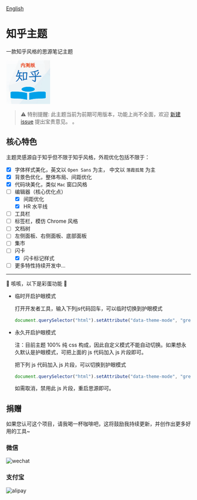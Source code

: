 [English](https://github.com/terwer/siyuan-theme-zhihu/blob/main/README.md)

# 知乎主题

一款知乎风格的思源笔记主题

![](https://raw.githubusercontent.com/terwer/siyuan-theme-zhihu/main/icon.png)

> ⚠️ 特别提醒: 此主题当前为前期可用版本，功能上尚不全面，欢迎 [新建issue](https://github.com/terwer/siyuan-theme-zhihu/issues/new) 提出宝贵意见。 。

## 核心特色

主题灵感源自于知乎但不限于知乎风格，外观优化包括不限于：

- [X] 字体样式美化，英文以 `Open Sans` 为主， 中文以 `落霞孤鹜` 为主
- [X] 背景色优化，整体布局、间距优化
- [X] 代码块美化，类似 `Mac` 窗口风格
- [ ] 编辑器（核心优化点）
  - [X] 间距优化
  - [X] HR 水平线
- [ ] 工具栏
- [ ] 标签栏，模仿 Chrome 风格
- [ ] 文档树
- [ ] 左侧面板、右侧面板、底部面板
- [ ] 集市
- [ ] 闪卡
  - [X] 闪卡标记样式
- [ ] 更多特性持续开发中...

<hr/>

👻 咳咳，以下是彩蛋功能 👻

- 临时开启护眼模式

  打开开发者工具，输入下列js代码回车，可以临时切换到护眼模式

  ```js
  document.querySelector("html").setAttribute("data-theme-mode", "green")
  ```

- 永久开启护眼模式

  注：目前主题 100% 纯 css 构成，因此自定义模式不能自动切换。如果想永久默认是护眼模式，可把上面的 js 代码加入 js 片段即可。

  把下列 js 代码加入 js 片段，可以切换到护眼模式

  ```js
  document.querySelector("html").setAttribute("data-theme-mode", "green")
  ```

  如需取消，禁用此 js 片段，重启思源即可。

## 捐赠

如果您认可这个项目，请我喝一杯咖啡吧，这将鼓励我持续更新，并创作出更多好用的工具~

### 微信

<div>
<img src="https://static-rs-terwer.oss-cn-beijing.aliyuncs.com/donate/wechat.jpg" alt="wechat" style="width:280px;height:375px;" />
</div>

### 支付宝

<div>
<img src="https://static-rs-terwer.oss-cn-beijing.aliyuncs.com/donate/alipay.jpg" alt="alipay" style="width:280px;height:375px;" />
</div>
